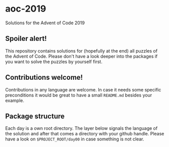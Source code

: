 # aoc-2019
Solutions for the Advent of Code 2019

## Spoiler alert!
This repository contains solutions for (hopefully at the end) all puzzles of the Advent of Code. Please
don't have a look deeper into the packages if you want to solve the puzzles by yourself first.

## Contributions welcome!
Contributions in any language are welcome. In case it needs some specific preconditions it would be
great to have a small `README.md` besides your example.

## Package structure
Each day is a own root directory. The layer below signals the language of the solution and after that comes a directory with your github handle. Please have a look on `$PROJECT_ROOT/day00` in case something is not clear.
